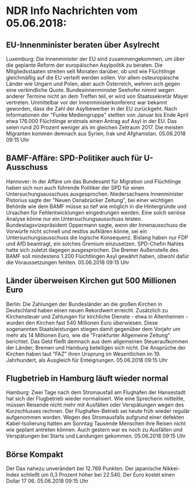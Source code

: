 # NDR Info Nachrichten vom 05.06.2018:


## EU-Innenminister beraten über Asylrecht
Luxemburg:		Die Innenminister der EU sind zusammengekommen, um über die geplante Reform der europäischen Asylpolitik zu beraten. Die Mitgliedsstaaten streiten seit Monaten darüber, ob und wie Flüchtlinge gleichmäßig auf die EU verteilt werden sollen. Vor allem osteuropäische Länder wie Ungarn und Polen, aber auch Österreich, wehren sich gegen eine verbindliche Quote. Bundesinnenminister Seehofer nimmt wegen anderer Termine nicht an dem Treffen teil, er wird von Staatssekretär Mayer vertreten. Unmittelbar vor der Innenministerkonferenz war bekannt geworden, dass die Zahl der Asylbewerber in der EU zurückgeht. Nach Informationen der "Funke Mediengruppe" stellten von Januar bis Ende April etwa 176.000 Flüchtlinge erstmals einen Antrag auf Asyl in der EU. Das seien rund 20 Prozent weniger als im gleichen Zeitraum 2017. Die meisten Migranten kommen demnach aus Syrien, Irak und Afghanistan. 05.06.2018 09:15 Uhr 

## BAMF-Affäre: SPD-Politiker auch für U-Ausschuss
Hannover: In der Affäre um das Bundesamt für Migration und Flüchtlinge haben sich nun auch führende Politiker der SPD für einen Untersuchungsausschuss ausgesprochen. Niedersachsens Innenminister Pistorius sagte der "Neuen Osnabrücker Zeitung", bei einer wichtigen Behörde wie dem BAMF müsse so tief wie möglich in die Hintergründe und Ursachen für Fehlentwicklungen eingedrungen werden. Eine solch seriöse Analyse könne nur ein Untersuchungsausschuss leisten. Bundestagsvizepräsident Oppermann sagte, wenn der Innenausschuss die Vorwürfe nicht schnell und restlos aufklären könne, sei ein Untersuchungsausschuss die logische Konsequenz. Bislang haben nur FDP und AfD beantragt, ein solches Gremium einzusetzen. SPD-Chefin Nahles hatte sich zuletzt dagegen ausgesprochen. Die Bremer Außenstelle des BAMF soll mindestens 1.200 Flüchtlingen Asyl gewährt haben, obwohl dafür die Voraussetzungen fehlten. 05.06.2018 09:15 Uhr 

## Länder überweisen Kirchen gut 500 Millionen Euro
Berlin: Die Zahlungen der Bundesländer an die großen Kirchen in Deutschland haben einen neuen Rekordwert erreicht. Zusätzlich zu Kirchensteuer und Zahlungen für kirchliche Dienste - etwa in Altenheimen - wurden den Kirchen fast 540 Millionen Euro überwiesen. Diese sogenannten Staatsleistungen stiegen damit gegenüber dem Vorjahr um mehr als 14 Millionen Euro, wie die "Frankfurter Allgemeine Zeitung" berichtet. Das Geld fließt demnach aus dem allgemeinen Steueraufkommen der Länder; Bremen und Hamburg beteiligen sich nicht. Die Ansprüche der Kirchen haben laut "FAZ" ihren Ursprung im Wesentlichen im 19. Jahrhundert, als Ausgleich für Enteignungen. 05.06.2018 09:15 Uhr 

## Flugbetrieb in Hamburg läuft wieder normal
Hamburg: Zwei Tage nach dem Stromausfall am Flughafen der Hansestadt hat sich der Flugbetrieb wieder normalisiert. Wie eine Sprecherin mitteilte, müssen Reisende nicht mehr mit Ausfällen oder Verspätungen wegen des Kurzschlusses rechnen. Der Flughafen-Betrieb sei heute früh wieder regulär aufgenommen worden. Wegen des Stromausfalls aufgrund einer defekten Kabel-Isolierung hatten am Sonntag Tausende Menschen ihre Reisen nicht wie geplant antreten können. Auch gestern war es noch zu Ausfällen und Verspätungen bei Starts und Landungen gekommen. 05.06.2018 09:15 Uhr 

## Börse Kompakt
Der Dax nahezu unverändert bei 12.769 Punkten. Der japanische Nikkei-Index schließt um 0,3 Prozent höher bei 22.540. Der Euro kostet einen Dollar 17 06. 05.06.2018 09:15 Uhr 
